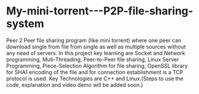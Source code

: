 # My-mini-torrent---P2P-file-sharing-system
Peer 2 Peer file sharing program (like mini torrent) where one peer can download single from file from single as well as multiple sources without any need of servers. In this project key learning are Socket and Network programming, Muti-Threading, Peer-to-Peer file sharing, Linux Server Programming, Piece-Selection Algorithm for file sharing, OpenSSL library for SHA1 encoding of the file and for connection establishment is a TCP protocol is used. Key Technologies are C++ and Linux.(Steps to use the code, explanation and video demo will be added soon.)
